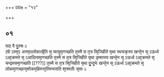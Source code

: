 +++
title = "१२"

+++
## ०१
यदा वै पु᳘रुषः॥  
(षो ऽस्मा᳘) अस्मा᳘ल्लोकात्प्रै᳘ति स᳘ व्वायुमा᳘गच्छति त᳘स्मै स त᳘त्र व्वि᳘जिहीते य᳘था रथचक्र᳘स्य खन्ते᳘न स᳘ ऽऊर्ध्व ऽआ᳘क्रमते स᳘ ऽआदित्यमा᳘गच्छति त᳘स्मै स त᳘त्र व्वि᳘जिहीते य᳘था ड᳘म्बरस्य खन्ते᳘न स᳘ ऽऊर्ध्व ऽआ᳘क्रमते स᳘ चन्द्रमसमा᳘गच्छति [[???]] त᳘स्मै स त᳘त्र व्वि᳘जिहीते य᳘था दु᳘न्दुभेः खन्ते᳘न स᳘ ऽऊर्ध्व ऽआ᳘क्रमते स᳘ लोकमा᳘गच्छत्य᳘शोकम᳘हिमन्त᳘स्मिन्वसति शा᳘श्वतीः स᳘माः॥  
